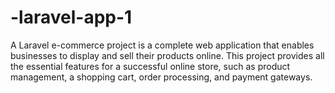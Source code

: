 # -laravel-app-1
A Laravel e-commerce project is a complete web application that enables businesses to display and sell their products online. This project provides all the essential features for a successful online store, such as product management, a shopping cart, order processing, and payment gateways.
